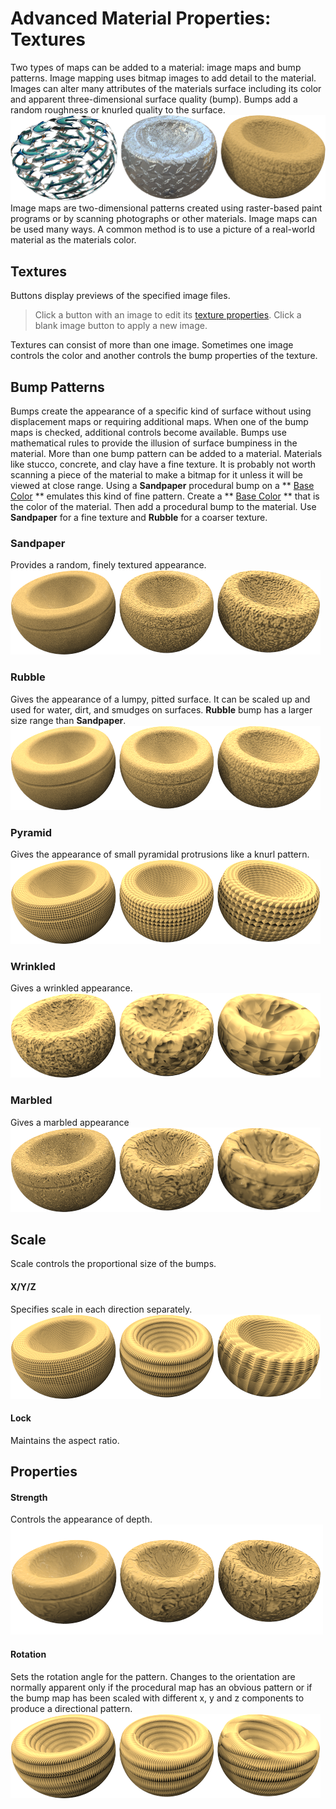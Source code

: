 ---
---


# Advanced Material Properties: Textures
Two types of maps can be added to a material: image maps and bump patterns. Image mapping uses bitmap images to add detail to the material. Images can alter many attributes of the materials surface including its color and apparent three-dimensional surface quality (bump). Bumps add a random roughness or knurled quality to the surface.
![images/textures.png](images/textures.png)
Image maps are two-dimensional patterns created using raster-based paint programs or by scanning photographs or other materials. Image maps can be used many ways. A common method is to use a picture of a real-world material as the materials color.

## Textures
Buttons display previews of the specified image files.

>Click a button with an image to edit its [texture properties](texture-properties-main.html). Click a blank image button to apply a new image.

Textures can consist of more than one image. Sometimes one image controls the color and another controls the bump properties of the texture.

## Bump Patterns
Bumps create the appearance of a specific kind of surface without using displacement maps or requiring additional maps. When one of the bump maps is checked, additional controls become available. Bumps use mathematical rules to provide the illusion of surface bumpiness in the material. More than one bump pattern can be added to a material.
Materials like stucco, concrete, and clay have a fine texture. It is probably not worth scanning a piece of the material to make a bitmap for it unless it will be viewed at close range. Using a **Sandpaper** procedural bump on a ** [Base Color](advanced-material-properties-main.html#color) ** emulates this kind of fine pattern. Create a ** [Base Color](advanced-material-properties-main.html#color) ** that is the color of the material. Then add a procedural bump to the material. Use **Sandpaper** for a fine texture and **Rubble** for a coarser texture.

### Sandpaper
Provides a random, finely textured appearance.
![images/sandpaper.png](images/sandpaper.png)

### Rubble
Gives the appearance of a lumpy, pitted surface. It can be scaled up and used for water, dirt, and smudges on surfaces. **Rubble** bump has a larger size range than **Sandpaper**.
![images/rubble.png](images/rubble.png)

### Pyramid
Gives the appearance of small pyramidal protrusions like a knurl pattern.
![images/pyramid.png](images/pyramid.png)

### Wrinkled
Gives a wrinkled appearance.
![images/wrinkled.png](images/wrinkled.png)

### Marbled
Gives a marbled appearance
![images/marbled.png](images/marbled.png)

## Scale
Scale controls the proportional size of the bumps.

#### X/Y/Z
Specifies scale in each direction separately.
![images/texturescalexy.png](images/texturescalexy.png)

#### Lock
Maintains the aspect ratio.

## Properties

#### Strength
Controls the appearance of depth.
![images/texturestrength.png](images/texturestrength.png)

#### Rotation
Sets the rotation angle for the pattern.
Changes to the orientation are normally apparent only if the procedural map has an obvious pattern or if the bump map has been scaled with different x, y and z components to produce a directional pattern.
![images/texturerotated.png](images/texturerotated.png)

